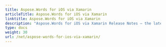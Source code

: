 ```yaml
---
title: Aspose.Words for iOS via Xamarin
articleTitle: Aspose.Words for iOS via Xamarin
linktitle: Aspose.Words for iOS via Xamarin
description: "Aspose.Words for iOS via Xamarin Release Notes – the latest updates and fixes."
type: docs
weight: 30
url: /net/aspose-words-for-ios-via-xamarin/
---
```



